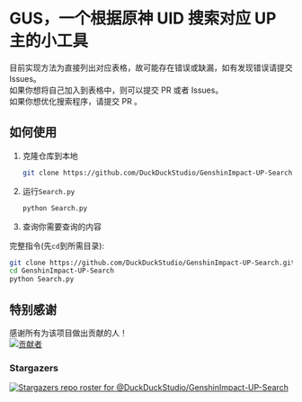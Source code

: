 # GUS，一个根据原神 UID 搜索对应 UP 主的小工具
目前实现方法为直接列出对应表格，故可能存在错误或缺漏，如有发现错误请提交 Issues。  
如果你想将自己加入到表格中，则可以提交 PR 或者 Issues。  
如果你想优化搜索程序，请提交 PR 。  

## 如何使用
1. 克隆仓库到本地  
   ```bash
   git clone https://github.com/DuckDuckStudio/GenshinImpact-UP-Search.git
   ```
2. 运行`Search.py`
   ```python
   python Search.py
   ```
3. 查询你需要查询的内容

完整指令(先`cd`到所需目录):  
```bash
git clone https://github.com/DuckDuckStudio/GenshinImpact-UP-Search.git
cd GenshinImpact-UP-Search
python Search.py
```

## 特别感谢

感谢所有为该项目做出贡献的人！  
[![贡献者](https://contrib.rocks/image?repo=DuckDuckStudio/GenshinImpact-UP-Search)](https://github.com/DuckDuckStudio/GenshinImpact-UP-Search/graphs/contributors)
  

### Stargazers
[![Stargazers repo roster for @DuckDuckStudio/GenshinImpact-UP-Search](https://reporoster.com/stars/DuckDuckStudio/GenshinImpact-UP-Search)](https://github.com/DuckDuckStudio/GenshinImpact-UP-Search/stargazers)